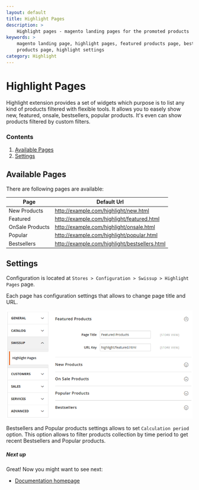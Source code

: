 ```yaml
---
layout: default
title: Highlight Pages
description: >
    Highlight pages - magento landing pages for the promoted products
keywords: >
    magento landing page, highlight pages, featured products page, bestsellers
    products page, highlight settings
category: Highlight
---
```


# Highlight Pages

Highlight extension provides a set of widgets which purpose is to list any kind
of products filtered with flexible tools. It allows you to easely show new,
featured, onsale, bestsellers, popular products. It's even can show products 
filtered by custom filters.

### Contents

1. [Available Pages](#available-pages)
2. [Settings](#settings)

## Available Pages

There are following pages are available:

Page            | Default Url
----------------|------------
New Products    | http://example.com/highlight/new.html
Featured        | http://example.com/highlight/featured.html
OnSale Products | http://example.com/highlight/onsale.html
Popular         | http://example.com/highlight/popular.html
Bestsellers     | http://example.com/highlight/bestsellers.html

## Settings
Configuration is located at `Stores > Configuration > Swissup > Highlight Pages` 
page.

Each page has configuration settings that allows to change page title and URL.

![Highlight Pages Configuration](/images/m2/highlight/pages/configuration.png)

Bestsellers and Popular products settings allows to set `Calculation period` option.
This option allows to filter products collection by time period to get recent 
Bestsellers and Popular products.

##### Next up

Great! Now you might want to see next: 

- [Documentation homepage](/m2/extensions/highlight/)
